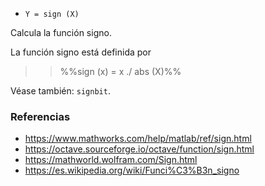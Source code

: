 * `Y = sign (X)`

Calcula la función signo.

La función signo está definida por

>> %%sign (x) =  x ./ abs (X)%%

Véase también: `signbit`.

### Referencias

* https://www.mathworks.com/help/matlab/ref/sign.html
* https://octave.sourceforge.io/octave/function/sign.html
* https://mathworld.wolfram.com/Sign.html
* https://es.wikipedia.org/wiki/Funci%C3%B3n_signo
